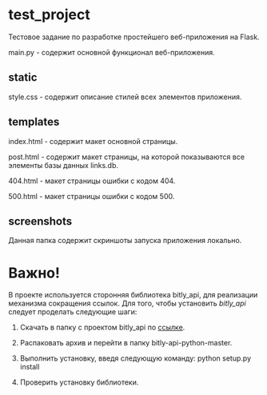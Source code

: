 # test_project
Тестовое задание по разработке простейшего веб-приложения на Flask.

main.py - содержит основной функционал веб-приложения.

## static

style.css - содержит описание стилей всех элементов приложения.

## templates

index.html - содержит макет основной страницы.

post.html - содержит макет страницы, на которой показываются все элементы базы данных links.db.

404.html - макет страницы ошибки с кодом 404.

500.html - макет страницы ошибки с кодом 500.

## screenshots 

Данная папка содержит скриншоты запуска приложения локально.

Важно!
=====

В проекте используется сторонняя библиотека bitly_api, для реализации механизма сокращения ссылок. Для того, чтобы установить *bitly_api* следует проделать следующие шаги:

1. Скачать в папку с проектом bitly_api по [ссылке](https://github.com/bitly/bitly-api-python).

2. Распаковать архив и перейти в папку bitly-api-python-master.

3. Выполнить установку, введя следующую команду: python setup.py install

4. Проверить установку библиотеки.

